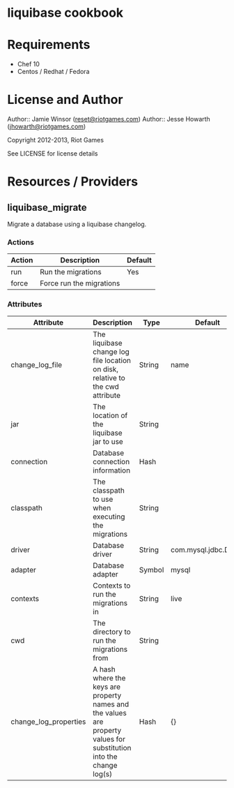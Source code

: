 # liquibase cookbook

# Requirements

* Chef 10
* Centos / Redhat / Fedora

# License and Author

Author:: Jamie Winsor (<reset@riotgames.com>)
Author:: Jesse Howarth (<jhowarth@riotgames.com>)

Copyright 2012-2013, Riot Games

See LICENSE for license details

# Resources / Providers

## liquibase_migrate

Migrate a database using a liquibase changelog.

### Actions
Action   | Description                   | Default
-------  |-------------                  |---------
run      | Run the migrations            | Yes
force    | Force run the migrations      |

### Attributes
Attribute                  | Description                                                                                                         |Type     | Default
---------                  |-------------                                                                                                        |-----    |--------
change_log_file            | The liquibase change log file location on disk, relative to the cwd attribute                                       | String  | name
jar                        | The location of the liquibase jar to use                                                                            | String  |
connection                 | Database connection information                                                                                     | Hash    |
classpath                  | The classpath to use when executing the migrations                                                                  | String  |
driver                     | Database driver                                                                                                     | String  | com.mysql.jdbc.Driver
adapter                    | Database adapter                                                                                                    | Symbol  | mysql
contexts                   | Contexts to run the migrations in                                                                                   | String  | live
cwd                        | The directory to run the migrations from                                                                            | String  | 
change_log_properties      | A hash where the keys are property names and the values are property values for substitution into the change log(s) | Hash    | {}
